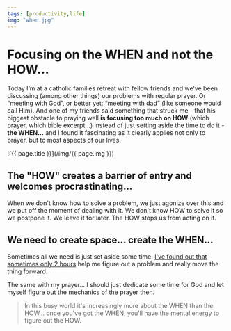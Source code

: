 ```yaml
---
tags: [productivity,life]
img: "when.jpg"
---
```


# Focusing on the WHEN and not the HOW...

Today I’m at a catholic families retreat with fellow friends and we’ve been discussing (among other things) our problems with regular prayer. Or “meeting with God”, or better yet: “meeting with dad” (like [someone](https://en.m.wikipedia.org/wiki/Lucifer_(TV_series)) would call Him). And one of my friends said something that struck me - that his biggest obstacle to praying well **is focusing too much on HOW** (which prayer, which bible excerpt...) instead of just setting aside the time to do it - **the WHEN...** and I found it fascinating as it clearly applies not only to prayer, but to most aspects of our lives.

<!--More-->

![{{ page.title }}](/img/{{ page.img }})

## The "HOW" creates a barrier of entry and welcomes procrastinating...

When we don't know how to solve a problem, we just agonize over this and we put off the moment of dealing with it. We don't know HOW to solve it so we postpone it. We leave it for later. The HOW stops us from acting on it.

## We need to create space... create the WHEN...

Sometimes all we need is just set aside some time. [I've found out that sometimes only 2 hours](https://sliwinski.com/2hours) help me figure out a problem and really move the thing forward.

The same with my prayer... I should just dedicate some time for God and let myself figure out the mechanics of the prayer then.

> In this busy world it's increasingly more about the WHEN than the HOW... once you've got the WHEN, you'll have the mental energy to figure out the HOW.

[n]: https://michael.gratis/nozbe
[p]: /podcast